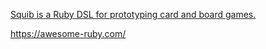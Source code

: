 [Squib is a Ruby DSL for prototyping card and board games.](https://squib.rocks/)

https://awesome-ruby.com/
